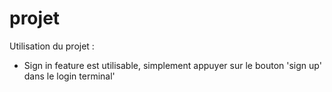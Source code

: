 # projet
Utilisation du projet :

- Sign in feature est utilisable, simplement appuyer sur le bouton 'sign up' dans le login terminal' 
